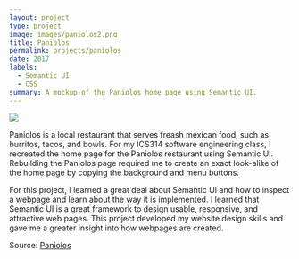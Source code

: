 ```yaml
---
layout: project
type: project
image: images/paniolos2.png
title: Paniolos
permalink: projects/paniolos
date: 2017
labels:
  - Semantic UI
  - CSS
summary: A mockup of the Paniolos home page using Semantic UI.
---
```


<img class="ui image" src="{{ site.baseurl }}/images/paniolos.png">

Paniolos is a local restaurant that serves freash mexican food, such as burritos, tacos, and bowls. For my ICS314 software engineering class, I recreated the home page for the Paniolos restaurant using Semantic UI. Rebuilding the Paniolos page required me to create an exact look-alike of the home page by copying the background and menu buttons.

For this project, I learned a great deal about Semantic UI and how to inspect a webpage and learn about the way it is implemented. I learned that Semantic UI is a great framework to design usable, responsive, and attractive web pages. This project developed my website design skills and gave me a greater insight into how webpages are created. 

Source: <a href="https://github.com/markpm808/paniolos"><i class="large github icon "></i>Paniolos</a>

